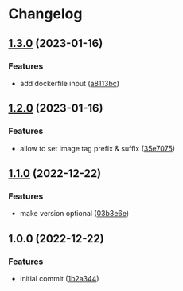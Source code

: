 # Changelog

## [1.3.0](https://github.com/cihelper/action-docker-publish/compare/v1.2.0...v1.3.0) (2023-01-16)


### Features

* add dockerfile input ([a8113bc](https://github.com/cihelper/action-docker-publish/commit/a8113bcf4a7dacf2aa0c05aadf1fc15aec0a8981))

## [1.2.0](https://github.com/cihelper/action-docker-publish/compare/v1.1.0...v1.2.0) (2023-01-16)


### Features

* allow to set image tag prefix & suffix ([35e7075](https://github.com/cihelper/action-docker-publish/commit/35e7075aea9acf0db36b3a8d88d2ca99e2ff6f16))

## [1.1.0](https://github.com/cihelper/action-docker-publish/compare/v1.0.0...v1.1.0) (2022-12-22)


### Features

* make version optional ([03b3e6e](https://github.com/cihelper/action-docker-publish/commit/03b3e6ea04effcfe72be67009f2cbe3ecb873c9e))

## 1.0.0 (2022-12-22)


### Features

* initial commit ([1b2a344](https://github.com/cihelper/action-docker/commit/1b2a34436c6776bda3cb60f44506c7772285668d))
